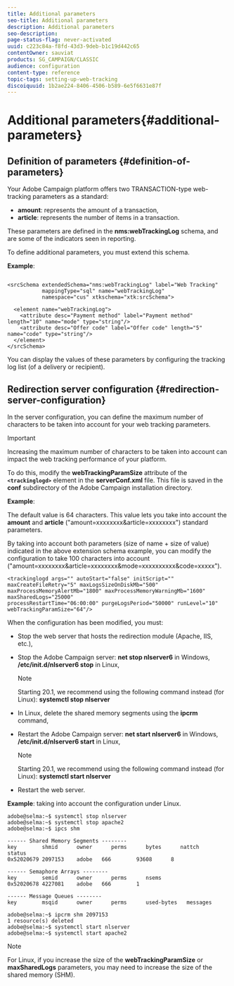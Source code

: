 ```yaml
---
title: Additional parameters
seo-title: Additional parameters
description: Additional parameters
seo-description: 
page-status-flag: never-activated
uuid: c223c84a-f8fd-43d3-9deb-b1c19d442c65
contentOwner: sauviat
products: SG_CAMPAIGN/CLASSIC
audience: configuration
content-type: reference
topic-tags: setting-up-web-tracking
discoiquuid: 1b2ae224-8406-4506-b589-6e5f6631e87f
---
```


# Additional parameters{#additional-parameters}

## Definition of parameters {#definition-of-parameters}

Your Adobe Campaign platform offers two TRANSACTION-type web-tracking parameters as a standard:

* **amount**: represents the amount of a transaction,
* **article**: represents the number of items in a transaction.

These parameters are defined in the **nms:webTrackingLog** schema, and are some of the indicators seen in reporting.

To define additional parameters, you must extend this schema.

**Example**:

```

<srcSchema extendedSchema="nms:webTrackingLog" label="Web Tracking"
           mappingType="sql" name="webTrackingLog" 
           namespace="cus" xtkschema="xtk:srcSchema">

  <element name="webTrackingLog">
    <attribute desc="Payment method" label="Payment method" length="10" name="mode" type="string"/>
    <attribute desc="Offer code" label="Offer code" length="5" name="code" type="string"/>
  </element>
</srcSchema>

```

You can display the values of these parameters by configuring the tracking log list (of a delivery or recipient).

## Redirection server configuration {#redirection-server-configuration}

In the server configuration, you can define the maximum number of characters to be taken into account for your web tracking parameters.

>[!IMPORTANT]
>
>Increasing the maximum number of characters to be taken into account can impact the web tracking performance of your platform.

To do this, modify the **webTrackingParamSize** attribute of the **`<trackinglogd>`** element in the **serverConf.xml** file. This file is saved in the **conf** subdirectory of the Adobe Campaign installation directory.

**Example**:

The default value is 64 characters. This value lets you take into account the **amount** and **article** ("amount=xxxxxxxx&article=xxxxxxxx") standard parameters.

By taking into account both parameters (size of name + size of value) indicated in the above extension schema example, you can modify the configuration to take 100 characters into account ("amount=xxxxxxxx&article=xxxxxxxx&mode=xxxxxxxxxx&code=xxxxx").

```
<trackinglogd args="" autoStart="false" initScript="" maxCreateFileRetry="5" maxLogsSizeOnDiskMb="500"
maxProcessMemoryAlertMb="1800" maxProcessMemoryWarningMb="1600" maxSharedLogs="25000"
processRestartTime="06:00:00" purgeLogsPeriod="50000" runLevel="10"
webTrackingParamSize="64"/>
```

When the configuration has been modified, you must:

* Stop the web server that hosts the redirection module (Apache, IIS, etc.),
* Stop the Adobe Campaign server: **net stop nlserver6** in Windows, **/etc/init.d/nlserver6 stop** in Linux,

   >[!NOTE]
   >
   >Starting 20.1, we recommend using the following command instead (for Linux): **systemctl stop nlserver**

* In Linux, delete the shared memory segments using the **ipcrm** command,
* Restart the Adobe Campaign server: **net start nlserver6** in Windows, **/etc/init.d/nlserver6 start** in Linux,

   >[!NOTE]
   >
   >Starting 20.1, we recommend using the following command instead (for Linux): **systemctl start nlserver**

* Restart the web server.

**Example**: taking into account the configuration under Linux.

```
adobe@selma:~$ systemctl stop nlserver
adobe@selma:~$ systemctl stop apache2
adobe@selma:~$ ipcs shm

------ Shared Memory Segments --------
key        shmid      owner      perms      bytes      nattch     status      
0x52020679 2097153    adobe   666        93608      8                       

------ Semaphore Arrays --------
key        semid      owner      perms      nsems     
0x52020678 4227081    adobe   666        1         

------ Message Queues --------
key        msqid      owner      perms      used-bytes   messages    

adobe@selma:~$ ipcrm shm 2097153                             
1 resource(s) deleted
adobe@selma:~$ systemctl start nlserver
adobe@selma:~$ systemctl start apache2
```

>[!NOTE]
>
>For Linux, if you increase the size of the **webTrackingParamSize** or **maxSharedLogs** parameters, you may need to increase the size of the shared memory (SHM).

